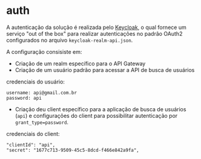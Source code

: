 # auth

A autenticação da solução é realizada pelo [Keycloak](https://www.keycloak.org/), o qual fornece um serviço "out of the box" para realizar autenticações no padrão OAuth2 configurados no arquivo `keycloak-realm-api.json`.

A configuração consisiste em:
- Criação de um realm específico para o API Gateway
- Criação de um usuário padrão para acessar a API de busca de usuários

credenciais do usuário:
```
username: api@gmail.com.br
password: api
```
- Criação deu client específico para a aplicação de busca de usuários (`api`) e configurações do client para possibilitar autenticação por `grant_type=password`. 

credenciais do client:
```
"clientId": "api",
"secret": "1677c713-9509-45c5-8dcd-f466e842a9fa",
```
